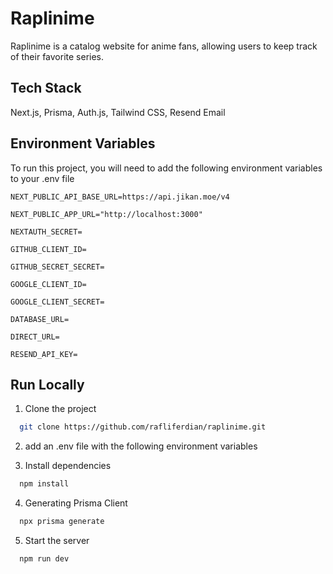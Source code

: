 # Raplinime

Raplinime is a catalog website for anime fans, allowing users to keep track of their favorite series.

## Tech Stack

Next.js, Prisma, Auth.js, Tailwind CSS, Resend Email

## Environment Variables

To run this project, you will need to add the following environment variables to your .env file

`NEXT_PUBLIC_API_BASE_URL=https://api.jikan.moe/v4`

`NEXT_PUBLIC_APP_URL="http://localhost:3000"`

`NEXTAUTH_SECRET=`

`GITHUB_CLIENT_ID=`

`GITHUB_SECRET_SECRET=`

`GOOGLE_CLIENT_ID=`

`GOOGLE_CLIENT_SECRET=`

`DATABASE_URL=`

`DIRECT_URL=`

`RESEND_API_KEY=`

## Run Locally

1. Clone the project

```bash
  git clone https://github.com/rafliferdian/raplinime.git
```

2. add an .env file with the following environment variables

3. Install dependencies

```bash
  npm install
```

4. Generating Prisma Client

```bash
  npx prisma generate
```

5. Start the server

```bash
  npm run dev
```
